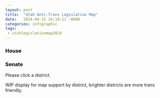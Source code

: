 ```yaml
---
layout: post
title:  "Utah Anti-Trans Legislative Map"
date:   2024-04-15 14:10:11 -0600
categories: infographic
tags:
 - utahlegislativemap2024
---
```


<div class="map-container">
  <script src="{% link assets/js/map.js %}" type="text/javascript"></script>
  <div class="district-button-container">
    <div id="house-button" style = "filter: hue-rotate(-20deg) contrast(1.25)" class="active"><h3><div class="fa-solid fa-landmark"></div> House</h3></div>
    <div id="senate-button" style="filter: hue-rotate(105deg) contrast(1.25)"><h3><div class="fa-solid fa-landmark-dome"></div> Senate</h3></div>
  </div>
  <div class="map-items-container">
    <div id="map-bounding-box"></div>
    <div id="map-info-panel">Please click a district.</div>
  </div>
</div>

WIP display for map support by district, brighter districts are more trans friendly.